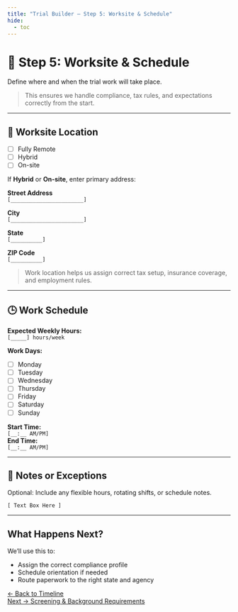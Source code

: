 ```yaml
---
title: "Trial Builder — Step 5: Worksite & Schedule"
hide:
  - toc
---
```


# 🏢 Step 5: Worksite & Schedule  
Define where and when the trial work will take place.

> This ensures we handle compliance, tax rules, and expectations correctly from the start.

---

## 📍 Worksite Location

- [ ] Fully Remote  
- [ ] Hybrid  
- [ ] On-site

If **Hybrid** or **On-site**, enter primary address:

**Street Address**  
`[_______________________]`

**City**  
`[_______________________]`

**State**  
`[__________]`

**ZIP Code**  
`[__________]`

> Work location helps us assign correct tax setup, insurance coverage, and employment rules.

---

## 🕒 Work Schedule

**Expected Weekly Hours:**  
`[_____] hours/week`

**Work Days:**
- [ ] Monday
- [ ] Tuesday
- [ ] Wednesday
- [ ] Thursday
- [ ] Friday
- [ ] Saturday
- [ ] Sunday

**Start Time:**  
`[__:__ AM/PM]`  
**End Time:**  
`[__:__ AM/PM]`

---

## 📝 Notes or Exceptions

Optional: Include any flexible hours, rotating shifts, or schedule notes.

`[ Text Box Here ]`

---

## What Happens Next?

We’ll use this to:

- Assign the correct compliance profile  
- Schedule orientation if needed  
- Route paperwork to the right state and agency

[← Back to Timeline](trial-builder-step4.md)  
[Next → Screening & Background Requirements](trial-builder-step6.md)
